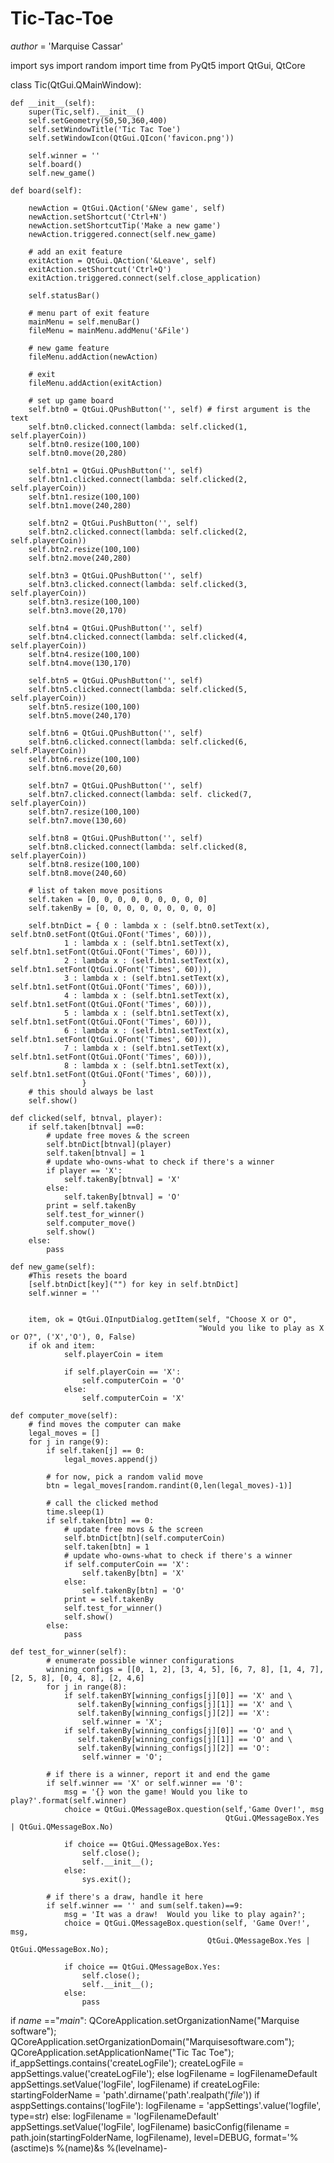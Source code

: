 # Tic-Tac-Toe


_author_ = 'Marquise Cassar'

import sys
import random
import time
from PyQt5 import QtGui, QtCore

class Tic(QtGui.QMainWindow):

    def __init__(self):
        super(Tic,self).__init__()
        self.setGeometry(50,50,360,400)
        self.setWindowTitle('Tic Tac Toe')
        self.setWindowIcon(QtGui.QIcon('favicon.png'))

        self.winner = ''
        self.board()
        self.new_game()

    def board(self):

        newAction = QtGui.QAction('&New game', self)
        newAction.setShortcut('Ctrl+N')
        newAction.setShortcutTip('Make a new game')
        newAction.triggered.connect(self.new_game)

        # add an exit feature
        exitAction = QtGui.QAction('&Leave', self)
        exitAction.setShortcut('Ctrl+Q')
        exitAction.triggered.connect(self.close_application)

        self.statusBar()

        # menu part of exit feature
        mainMenu = self.menuBar()
        fileMenu = mainMenu.addMenu('&File')

        # new game feature
        fileMenu.addAction(newAction)

        # exit
        fileMenu.addAction(exitAction)

        # set up game board
        self.btn0 = QtGui.QPushButton('', self) # first argument is the text
        self.btn0.clicked.connect(lambda: self.clicked(1, self.playerCoin))
        self.btn0.resize(100,100)
        self.btn0.move(20,280)

        self.btn1 = QtGui.QPushButton('', self)
        self.btn1.clicked.connect(lambda: self.clicked(2, self.playerCoin))
        self.btn1.resize(100,100)
        self.btn1.move(240,280)

        self.btn2 = QtGui.PushButton('', self)
        self.btn2.clicked.connect(lambda: self.clicked(2, self.playerCoin))
        self.btn2.resize(100,100)
        self.btn2.move(240,280)

        self.btn3 = QtGui.QPushButton('', self)
        self.btn3.clicked.connect(lambda: self.clicked(3, self.playerCoin))
        self.btn3.resize(100,100)
        self.btn3.move(20,170)

        self.btn4 = QtGui.QPushButton('', self)
        self.btn4.clicked.connect(lambda: self.clicked(4, self.playerCoin))
        self.btn4.resize(100,100)
        self.btn4.move(130,170)

        self.btn5 = QtGui.QPushButton('', self)
        self.btn5.clicked.connect(lambda: self.clicked(5, self.playerCoin))
        self.btn5.resize(100,100)
        self.btn5.move(240,170)

        self.btn6 = QtGui.QPushButton('', self)
        self.btn6.clicked.connect(lambda: self.clicked(6, self.PlayerCoin))
        self.btn6.resize(100,100)
        self.btn6.move(20,60)

        self.btn7 = QtGui.QPushButton('', self)
        self.btn7.clicked.connect(lambda: self. clicked(7, self.playerCoin))
        self.btn7.resize(100,100)
        self.btn7.move(130,60)

        self.btn8 = QtGui.QPushButton('', self)
        self.btn8.clicked.connect(lambda: self.clicked(8, self.playerCoin))
        self.btn8.resize(100,100)
        self.btn8.move(240,60)

        # list of taken move positions
        self.taken = [0, 0, 0, 0, 0, 0, 0, 0, 0]
        self.takenBy = [0, 0, 0, 0, 0, 0, 0, 0, 0]

        self.btnDict = { 0 : lambda x : (self.btn0.setText(x), self.btn0.setFont(QtGui.QFont('Times', 60))),
                1 : lambda x : (self.btn1.setText(x), self.btn1.setFont(QtGui.QFont('Times', 60))),
                2 : lambda x : (self.btn1.setText(x), self.btn1.setFont(QtGui.QFont('Times', 60))),
                3 : lambda x : (self.btn1.setText(x), self.btn1.setFont(QtGui.QFont('Times', 60))),
                4 : lambda x : (self.btn1.setText(x), self.btn1.setFont(QtGui.QFont('Times', 60))),
                5 : lambda x : (self.btn1.setText(x), self.btn1.setFont(QtGui.QFont('Times', 60))),
                6 : lambda x : (self.btn1.setText(x), self.btn1.setFont(QtGui.QFont('Times', 60))),
                7 : lambda x : (self.btn1.setText(x), self.btn1.setFont(QtGui.QFont('Times', 60))),
                8 : lambda x : (self.btn1.setText(x), self.btn1.setFont(QtGui.QFont('Times', 60))),
                    }
        # this should always be last
        self.show()

    def clicked(self, btnval, player):
        if self.taken[btnval] ==0:
            # update free moves & the screen
            self.btnDict[btnval](player)
            self.taken[btnval] = 1
            # update who-owns-what to check if there's a winner
            if player == 'X':
                self.takenBy[btnval] = 'X'
            else:
                self.takenBy[btnval] = 'O'
            print = self.takenBy
            self.test_for_winner()
            self.computer_move()
            self.show()
        else:
            pass

    def new_game(self):
        #This resets the board
        [self.btnDict[key]("") for key in self.btnDict]
        self.winner = ''


        item, ok = QtGui.QInputDialog.getItem(self, "Choose X or O",
                                              "Would you like to play as X or O?", ('X','O'), 0, False)
        if ok and item:
                self.playerCoin = item

                if self.playerCoin == 'X':
                    self.computerCoin = 'O'
                else:
                    self.computerCoin = 'X'

    def computer_move(self):
        # find moves the computer can make
        legal_moves = []
        for j in range(9):
            if self.taken[j] == 0:
                legal_moves.append(j)

            # for now, pick a random valid move
            btn = legal_moves[random.randint(0,len(legal_moves)-1)]

            # call the clicked method
            time.sleep(1)
            if self.taken[btn] == 0:
                # update free movs & the screen
                self.btnDict[btn](self.computerCoin)
                self.taken[btn] = 1
                # update who-owns-what to check if there's a winner
                if self.computerCoin == 'X':
                    self.takenBy[btn] = 'X'
                else:
                    self.takenBy[btn] = 'O'
                print = self.takenBy
                self.test_for_winner()
                self.show()
            else:
                pass

    def test_for_winner(self):
            # enumerate possible winner configurations
            winning_configs = [[0, 1, 2], [3, 4, 5], [6, 7, 8], [1, 4, 7], [2, 5, 8], [0, 4, 8], [2, 4,6]
            for j in range(8):
                if self.takenBY[winning_configs[j][0]] == 'X' and \
                   self.takenBy[winning_configs[j][1]] == 'X' and \
                   self.takenBy[winning_configs[j][2]] == 'X':
                    self.winner = 'X';
                if self.takenBy[winning_configs[j][0]] == 'O' and \
                   self.takenBy[winning_configs[j][1]] == 'O' and \
                   self.takenBy[winning_configs[j][2]] == 'O':
                    self.winner = 'O';

            # if there is a winner, report it and end the game
            if self.winner == 'X' or self.winner == '0':
                msg = '{} won the game! Would you like to play?'.format(self.winner)
                choice = QtGui.QMessageBox.question(self,'Game Over!', msg
                                                    QtGui.QMessageBox.Yes | QtGui.QMessageBox.No)

                if choice == QtGui.QMessageBox.Yes:
                    self.close();
                    self.__init__();
                else:
                    sys.exit();

            # if there's a draw, handle it here
            if self.winner == '' and sum(self.taken)==9:
                msg = 'It was a draw!  Would you like to play again?';
                choice = QtGui.QMessageBox.question(self, 'Game Over!', msg,
                                                QtGui.QMessageBox.Yes | QtGui.QMessageBox.No);

                if choice == QtGui.QMessageBox.Yes:
                    self.close();
                    self.__init__();
                else:
                    pass
if _name_ =="_main_":
    QCoreApplication.setOrganizationName("Marquise software");
    QCoreApplication.setOrganizationDomain("Marquisesoftware.com");
    QCoreApplication.setApplicationName("Tic Tac Toe");
    if_appSettings.contains('createLogFile');
        createLogFile = appSettings.value('createLogFile');
    else
        logFilename = logFilenameDefault
        appSettings.setValue('logFile', logFilename)
    if createLogFile:
        startingFolderName = 'path'.dirname('path'.realpath('_file_'))
        if asppSettings.contains('logFile'):
            logFilename = 'appSettings'.value('logfile', type=str)
        else:
            logFilename = 'logFilenameDefault'
            appSettings.setValue('logFile', logFilename)
        basicConfig(filename = path.join(startingFolderName, logFilename), level=DEBUG, format='%(asctime)s %(name)&s %(levelname)-












